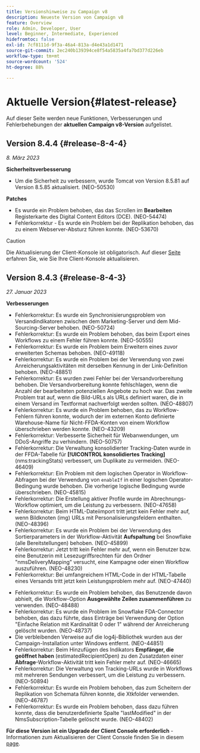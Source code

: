 ```yaml
---
title: Versionshinweise zu Campaign v8
description: Neueste Version von Campaign v8
feature: Overview
role: Admin, Developer, User
level: Beginner, Intermediate, Experienced
hidefromtoc: false
exl-id: 7cf8111d-9f3a-46a4-813a-d4e43a1d1471
source-git-commit: 2ec240b139394ce8f54a5835a4fa7bd377d226eb
workflow-type: tm+mt
source-wordcount: '524'
ht-degree: 88%

---
```


# Aktuelle Version{#latest-release}

Auf dieser Seite werden neue Funktionen, Verbesserungen und Fehlerbehebungen der **aktuellen Campaign v8-Version** aufgelistet.

## Version 8.4.4 {#release-8-4-4}

_8. März 2023_

**Sicherheitsverbesserung**

* Um die Sicherheit zu verbessern, wurde Tomcat von Version 8.5.81 auf Version 8.5.85 aktualisiert. (NEO-50530)

**Patches**

* Es wurde ein Problem behoben, das das Scrollen im **Bearbeiten** Registerkarte des Digital Content Editors (DCE). (NEO-54474)
* Fehlerkorrektur - Es wurde ein Problem bei der Replikation behoben, das zu einem Webserver-Absturz führen konnte. (NEO-53670)


>[!CAUTION]
>
> Die Aktualisierung der Client-Konsole ist obligatorisch. Auf dieser [Seite](../start/connect.md#upgrade-ac-console) erfahren Sie, wie Sie Ihre Client-Konsole aktualisieren.


## Version 8.4.3 {#release-8-4-3}


_27. Januar 2023_

**Verbesserungen**

* Fehlerkorrektur: Es wurde ein Synchronisierungsproblem von Versandindikatoren zwischen dem Marketing-Server und dem Mid-Sourcing-Server behoben. (NEO-50724) <!--OKKKK-->
* Fehlerkorrektur: Es wurde ein Problem behoben, das beim Export eines Workflows zu einem Fehler führen konnte. (NEO-50555) <!--OKKKK-->
* Fehlerkorrektur: Es wurde ein Problem beim Erweitern eines zuvor erweiterten Schemas behoben. (NEO-49118) <!--OKKKK-->
* Fehlerkorrektur: Es wurde ein Problem bei der Verwendung von zwei Anreicherungsaktivitäten mit derselben Kennung in der Link-Definition behoben. (NEO-48851)
* Fehlerkorrektur: Es wurden zwei Fehler bei der Versandvorbereitung behoben. Die Versandvorbereitung konnte fehlschlagen, wenn die Anzahl der bearbeiteten potenziellen Angebote zu hoch war. Das zweite Problem trat auf, wenn die Bild-URLs als URLs definiert waren, die in einem Versand im Textformat nachverfolgt werden sollten. (NEO-48807) <!--OKKKK-->
* Fehlerkorrektur: Es wurde ein Problem behoben, das zu Workflow-Fehlern führen konnte, wodurch der im externen Konto definierte Warehouse-Name für Nicht-FFDA-Konten von einem Workflow überschrieben werden konnte. (NEO-43209) <!--OKKKK-->
* Fehlerkorrektur: Verbesserte Sicherheit für Webanwendungen, um DDoS-Angriffe zu verhindern. (NEO-50757) <!--OKKKK-->
* Fehlerkorrektur: Die Verwaltung konsolidierter Tracking-Daten wurde in der FFDA-Tabelle für **[!UICONTROL konsolidiertes Tracking]** (nms:trackingStats) verbessert, um Duplikate zu vermeiden. (NEO-46409)
* Fehlerkorrektur: Ein Problem mit dem logischen Operator in Workflow-Abfragen bei der Verwendung von `enableIf` in einer logischen Operator-Bedingung wurde behoben. Die vorherige logische Bedingung wurde überschrieben. (NEO-45815)  <!--OKKKK-->
* Fehlerkorrektur: Die Erstellung aktiver Profile wurde im Abrechnungs-Workflow optimiert, um die Leistung zu verbessern. (NEO-47658) <!--OKKKK-->
* Fehlerkorrektur: Beim HTML-Dateiimport tritt jetzt kein Fehler mehr auf, wenn Bildknoten (img) URLs mit Personalisierungsfeldern enthalten. (NEO-48396)
* Fehlerkorrektur: Es wurde ein Problem bei der Verwendung des Sortierparameters in der Workflow-Aktivität **Aufspaltung** bei Snowflake (alle Bereitstellungen) behoben. (NEO-45899) <!--OKKKK-->
* Fehlerkorrektur: Jetzt tritt kein Fehler mehr auf, wenn ein Benutzer bzw. eine Benutzerin mit Lesezugriffsrechten für den Ordner &quot;nmsDeliveryMapping&quot; versucht, eine Kampagne oder einen Workflow auszuführen. (NEO-48230)
* Fehlerkorrektur: Bei umfangreichem HTML-Code in der HTML-Tabelle eines Versands tritt jetzt kein Leistungsproblem mehr auf. (NEO-47440)
<!-- * Fixed an issue which could lead to a "Character set mismatch" error when using certain functions such as `to_nclob` with an Oracle unicode database where NChar was not enabled. (NEO-49361)
* Fixed an issue which prevented users from inserting a Time datatype in a **Data Update** workflow activity on MSSQL. (NEO-47763)-->
* Fehlerkorrektur: Es wurde ein Problem behoben, das Benutzende davon abhielt, die Workflow-Option **Ausgewählte Zeilen zusammenführen** zu verwenden. (NEO-48488)
* Fehlerkorrektur: Es wurde ein Problem im Snowflake FDA-Connector behoben, das dazu führte, dass Einträge bei Verwendung der Option &quot;Einfache Relation mit Kardinalität 0 oder 1&quot; während der Anreicherung gelöscht wurden. (NEO-48737)
* Die verbleibenden Verweise auf die log4j-Bibliothek wurden aus der Campaign-Installation unter Windows entfernt. (NEO-44851)
* Fehlerkorrektur: Beim Hinzufügen des Indikators **Empfänger, die geöffnet haben** (estimatedRecipientOpen) zu den Zusatzdaten einer **Abfrage**-Workflow-Aktivität tritt kein Fehler mehr auf. (NEO-46665)
* Fehlerkorrektur: Die Verwaltung von Tracking-URLs wurde in Workflows mit mehreren Sendungen verbessert, um die Leistung zu verbessern. (NEO-50894) <!--OKKKK-->
* Fehlerkorrektur: Es wurde ein Problem behoben, das zum Scheitern der Replikation von Schemata führen konnte, die Xtkfolder verwenden. (NEO-46787) <!--OKKKK-->
* Fehlerkorrektur: Es wurde ein Problem behoben, dass dazu führen konnte, dass die benutzerdefinierte Spalte &quot;lastModified&quot; in der NmsSubscription-Tabelle gelöscht wurde. (NEO-48402)


**Für diese Version ist ein Upgrade der Client Console erforderlich** - Informationen zum Aktualisieren der Client Console finden Sie in diesem [page](../start/connect.md#upgrade-ac-console).